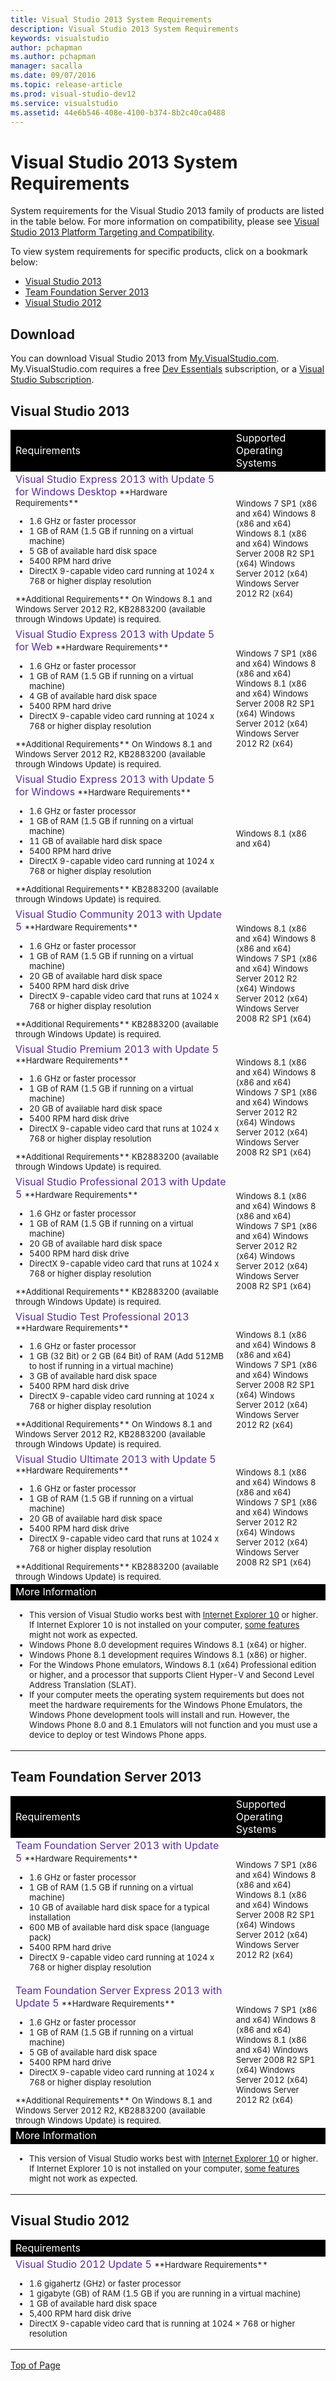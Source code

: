 ```yaml
---
title: Visual Studio 2013 System Requirements
description: Visual Studio 2013 System Requirements
keywords: visualstudio
author: pchapman
ms.author: pchapman
manager: sacalla
ms.date: 09/07/2016
ms.topic: release-article
ms.prod: visual-studio-dev12
ms.service: visualstudio
ms.assetid: 44e6b546-408e-4100-b374-8b2c40ca0488
---
```


# <a id="top"> </a> Visual Studio 2013 System Requirements

System requirements for the Visual Studio 2013 family of products are listed in the table below. For more information on compatibility, please see [Visual Studio 2013 Platform Targeting and Compatibility](https://www.visualstudio.com/productinfo/vs2013-compatibility-vs).

To view system requirements for specific products, click on a bookmark below:

* [Visual Studio 2013](#vs)
* [Team Foundation Server 2013](#tfs)
* [Visual Studio 2012](#vs2012)

## Download
You can download Visual Studio 2013 from [My.VisualStudio.com](https://www.visualstudio.com/vs/older-downloads/). My.VisualStudio.com requires a free [Dev Essentials](https://www.visualstudio.com/dev-essentials/) subscription, or a [Visual Studio Subscription](https://www.visualstudio.com/subscriptions/).

## <a id="vs"> </a> Visual Studio 2013

<table>
<col width="70%">
<col width="30%">
<tr>
<td bgcolor="000000"><FONT COLOR="FFFFFF">Requirements</FONT></td>
<td bgcolor="000000"><FONT COLOR="FFFFFF">Supported Operating Systems</FONT></td>
</tr>
<tr>
<td><FONT SIZE="3" COLOR=#5c2d91>Visual Studio Express 2013 with Update 5 for Windows Desktop</FONT>  
<FONT SIZE="2">
**Hardware Requirements**  
<ul>
<li>1.6 GHz or faster processor
<li>1 GB of RAM (1.5 GB if running on a virtual machine)
<li>5 GB of available hard disk space
<li>5400 RPM hard drive
<li>DirectX 9-capable video card running at 1024 x 768 or higher display resolution
</ul>
**Additional Requirements**  
On Windows 8.1 and Windows Server 2012 R2, KB2883200 (available through Windows Update) is required.
</td>
<td>
<FONT SIZE="2">
Windows 7 SP1 (x86 and x64)  
Windows 8 (x86 and x64)  
Windows 8.1 (x86 and x64)  
Windows Server 2008 R2 SP1 (x64)  
Windows Server 2012 (x64)  
Windows Server 2012 R2 (x64)  
<tr>
<td><FONT SIZE="3" COLOR=#5c2d91>Visual Studio Express 2013 with Update 5 for Web</FONT>  
<FONT SIZE="2">
**Hardware Requirements**  
<ul>
<li>1.6 GHz or faster processor
<li>1 GB of RAM (1.5 GB if running on a virtual machine)
<li>4 GB of available hard disk space
<li>5400 RPM hard drive
<li>DirectX 9-capable video card running at 1024 x 768 or higher display resolution
</ul>
**Additional Requirements**  
On Windows 8.1 and Windows Server 2012 R2, KB2883200 (available through Windows Update) is required.
</td>
<td>
<FONT SIZE="2">
Windows 7 SP1 (x86 and x64)  
Windows 8 (x86 and x64)  
Windows 8.1 (x86 and x64)  
Windows Server 2008 R2 SP1 (x64)  
Windows Server 2012 (x64)  
Windows Server 2012 R2 (x64)  
<tr>
<td><FONT SIZE="3" COLOR=#5c2d91>Visual Studio Express 2013 with Update 5 for Windows</FONT>  
<FONT SIZE="2">
**Hardware Requirements**  
<ul>
<li>1.6 GHz or faster processor
<li>1 GB of RAM (1.5 GB if running on a virtual machine)
<li>11 GB of available hard disk space
<li>5400 RPM hard drive
<li>DirectX 9-capable video card running at 1024 x 768 or higher display resolution</ul>
**Additional Requirements**  
KB2883200 (available through Windows Update) is required.
</td>
<td>
<FONT SIZE="2">
Windows 8.1 (x86 and x64)
<tr>
<td><FONT SIZE="3" COLOR=#5c2d91>Visual Studio Community 2013 with Update 5</FONT>  
<FONT SIZE="2">
**Hardware Requirements**  
<ul><li>1.6 GHz or faster processor
<li>1 GB of RAM (1.5 GB if running on a virtual machine)
<li>20 GB of available hard disk space
<li>5400 RPM hard disk drive
<li>DirectX 9-capable video card that runs at 1024 x 768 or higher display resolution</ul>
**Additional Requirements**  
KB2883200 (available through Windows Update) is required.
</td>
<td><FONT SIZE="2">
Windows 8.1 (x86 and x64)  
Windows 8 (x86 and x64)  
Windows 7 SP1 (x86 and x64)  
Windows Server 2012 R2 (x64)  
Windows Server 2012 (x64)  
Windows Server 2008 R2 SP1 (x64)  
</td>
</tr>
<tr>
<td><FONT SIZE="3" COLOR=#5c2d91>Visual Studio Premium 2013 with Update 5</FONT>  
<FONT SIZE="2">
**Hardware Requirements**  
<ul>
<li>1.6 GHz or faster processor
<li>1 GB of RAM (1.5 GB if running on a virtual machine)
<li>20 GB of available hard disk space
<li>5400 RPM hard disk drive
<li>DirectX 9-capable video card that runs at 1024 x 768 or higher display resolution
</ul>
**Additional Requirements**  
KB2883200 (available through Windows Update) is required.
</td>
<td><FONT SIZE="2">
Windows 8.1 (x86 and x64)  
Windows 8 (x86 and x64)  
Windows 7 SP1 (x86 and x64)  
Windows Server 2012 R2 (x64)  
Windows Server 2012 (x64)  
Windows Server 2008 R2 SP1 (x64)  
<tr>
<td><FONT SIZE="3" COLOR=#5c2d91>Visual Studio Professional 2013 with Update 5</FONT>  
<FONT SIZE="2">
**Hardware Requirements**  
<ul>
<li>1.6 GHz or faster processor
<li>1 GB of RAM (1.5 GB if running on a virtual machine)
<li>20 GB of available hard disk space
<li>5400 RPM hard disk drive
<li>DirectX 9-capable video card that runs at 1024 x 768 or higher display resolution
</ul>
**Additional Requirements**  
KB2883200 (available through Windows Update) is required.
</td>
<td><FONT SIZE="2">
Windows 8.1 (x86 and x64)  
Windows 8 (x86 and x64)  
Windows 7 SP1 (x86 and x64)  
Windows Server 2012 R2 (x64)  
Windows Server 2012 (x64)
Windows Server 2008 R2 SP1 (x64)  
<tr>
<td><FONT SIZE="3" COLOR=#5c2d91>Visual Studio Test Professional 2013</FONT>  
<FONT SIZE="2">
**Hardware Requirements**  
<ul>
<li>1.6 GHz or faster processor
<li>1 GB (32 Bit) or 2 GB (64 Bit) of RAM (Add 512MB to host if running in a virtual machine)
<li>3 GB of available hard disk space
<li>5400 RPM hard disk drive
<li>DirectX 9-capable video card running at 1024 x 768 or higher display resolution
</ul>
**Additional Requirements**  
On Windows 8.1 and Windows Server 2012 R2, KB2883200 (available through Windows Update) is required.
</td>
<td><FONT SIZE="2">
Windows 8.1 (x86 and x64)  
Windows 8 (x86 and x64)  
Windows 7 SP1 (x86 and x64)  
Windows Server 2008 R2 SP1 (x64)  
Windows Server 2012 (x64)  
Windows Server 2012 R2 (x64)  
<tr>
<td><FONT SIZE="3" COLOR=#5c2d91>Visual Studio Ultimate 2013 with Update 5</FONT>  
<FONT SIZE="2">
**Hardware Requirements**  
<ul>
<li>1.6 GHz or faster processor
<li>1 GB of RAM (1.5 GB if running on a virtual machine)
<li>20 GB of available hard disk space
<li>5400 RPM hard disk drive
<li>DirectX 9-capable video card that runs at 1024 x 768 or higher display resolution
</ul>
**Additional Requirements**  
KB2883200 (available through Windows Update) is required.
</td>
<td><FONT SIZE="2">
Windows 8.1 (x86 and x64)  
Windows 8 (x86 and x64)  
Windows 7 SP1 (x86 and x64)  
Windows Server 2012 R2 (x64)  
Windows Server 2012 (x64)  
Windows Server 2008 R2 SP1 (x64)</tr>
<tr>
<td colspan="2" bgcolor="000000"><FONT COLOR="FFFFFF">More Information</FONT></td>
<tr><td colspan="2" ><FONT SIZE="2">
<ul>
<li>This version of Visual Studio works best with <a href="http://go.microsoft.com/fwlink/?LinkID=320085">Internet Explorer 10</a> or higher. If Internet Explorer 10 is not installed on your computer, <a href="http://go.microsoft.com/fwlink/?LinkID=330043">some features</a> might not work as expected.
<li>Windows Phone 8.0 development requires Windows 8.1 (x64) or higher.
<li>Windows Phone 8.1 development requires Windows 8.1 (x86) or higher.
<li>For the Windows Phone emulators, Windows 8.1 (x64) Professional edition or higher, and a processor that supports Client Hyper-V and Second Level Address Translation (SLAT).  
<li>If your computer meets the operating system requirements but does not meet the hardware requirements for the Windows Phone Emulators, the Windows Phone development tools will install and run. However, the Windows Phone 8.0 and 8.1 Emulators will not function and you must use a device to deploy or test Windows Phone apps.
</table>

## <a id="tfs"> </a> Team Foundation Server 2013

<table>
<col width="70%">
<col width="30%">
<tr>
<td bgcolor="000000"><FONT COLOR="FFFFFF">Requirements</FONT></td>
<td bgcolor="000000"><FONT COLOR="FFFFFF">Supported Operating Systems</FONT></td></tr>
<tr>
<td><FONT SIZE="3" COLOR=#5c2d91>Team Foundation Server 2013 with Update 5</FONT>  
<FONT SIZE="2">
**Hardware Requirements**  
<ul>
<li>1.6 GHz or faster processor
<li>1 GB of RAM (1.5 GB if running on a virtual machine)
<li>10 GB of available hard disk space for a typical installation
<li>600 MB of available hard disk space (language pack)
<li>5400 RPM hard drive
<li>DirectX 9-capable video card running at 1024 x 768 or higher display resolution</td>
<td><FONT SIZE="2">
Windows 7 SP1 (x86 and x64)  
Windows 8 (x86 and x64)  
Windows 8.1 (x86 and x64)  
Windows Server 2008 R2 SP1 (x64)  
Windows Server 2012 (x64)  
Windows Server 2012 R2 (x64)  
</tr>
<td><FONT SIZE="3" COLOR=#5c2d91>Team Foundation Server Express 2013 with Update 5</FONT>  
<FONT SIZE="2">
**Hardware Requirements**  
<ul>
<li>1.6 GHz or faster processor
<li>1 GB of RAM (1.5 GB if running on a virtual machine)
<li>5 GB of available hard disk space
<li>5400 RPM hard drive
<li>DirectX 9-capable video card running at 1024 x 768 or higher display resolution
</ul>
**Additional Requirements**  
On Windows 8.1 and Windows Server 2012 R2, KB2883200 (available through Windows Update) is required.
</td>
<td><FONT SIZE="2">
Windows 7 SP1 (x86 and x64)  
Windows 8 (x86 and x64)  
Windows 8.1 (x86 and x64)  
Windows Server 2008 R2 SP1 (x64)  
Windows Server 2012 (x64)  
Windows Server 2012 R2 (x64)  
</tr>
<tr>
<td colspan="2" bgcolor="000000"><FONT COLOR="FFFFFF">More Information</FONT></td>
<tr><td colspan="2" ><FONT SIZE="2">
<ul>
<li>This version of Visual Studio works best with <a href="http://go.microsoft.com/fwlink/?LinkID=320085">Internet Explorer 10</a> or higher. If Internet Explorer 10 is not installed on your computer, <a href="http://go.microsoft.com/fwlink/?LinkID=330043">some features</a> might not work as expected.
</table>

## <a id="vs2012"> </a> Visual Studio 2012

<table>
<col width="100%">
<tr>
<td bgcolor="000000"><FONT COLOR="FFFFFF">Requirements</FONT></td>
<tr>
<td><FONT SIZE="3" COLOR=#5c2d91>Visual Studio 2012 Update 5</FONT>  
<FONT SIZE="2">
**Hardware Requirements**  
<ul>
<li>1.6 gigahertz (GHz) or faster processor
<li>1 gigabyte (GB) of RAM (1.5 GB if you are running in a virtual machine)
<li>1 GB of available hard disk space
<li>5,400 RPM hard disk drive
<li>DirectX 9-capable video card that is running at 1024 × 768 or higher resolution</td>
</tr>
</table>

[Top of Page](#top)
